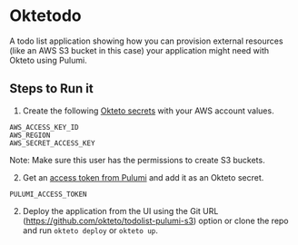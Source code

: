 # Oktetodo

A todo list application showing how you can provision external resources (like an AWS S3 bucket in this case) your application might need with Okteto using Pulumi.

## Steps to Run it

1. Create the following [Okteto secrets](https://www.okteto.com/docs/cloud/secrets/) with your AWS account values.
```
AWS_ACCESS_KEY_ID
AWS_REGION
AWS_SECRET_ACCESS_KEY
```
Note: Make sure this user has the permissions to create S3 buckets.


2. Get an [access token from Pulumi](https://www.pulumi.com/docs/pulumi-cloud/access-management/access-tokens/#creating-personal-access-tokens) and add it as an Okteto secret.
```
PULUMI_ACCESS_TOKEN
```


2. Deploy the application from the UI using the Git URL (https://github.com/okteto/todolist-pulumi-s3) option or clone the repo and run `okteto deploy` or `okteto up`.
